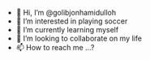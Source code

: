 - 👋 Hi, I’m @golibjonhamidulloh
- 👀 I’m interested in playing soccer
- 🌱 I’m currently learning myself
- 💞️ I’m looking to collaborate on my life
- 📫 How to reach me ...?

<!---
golibjonhamidulloh/golibjonhamidulloh is a ✨ special ✨ repository because its `README.md` (this file) appears on your GitHub profile.
You can click the Preview link to take a look at your changes.
--->
